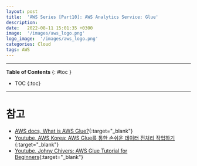 ```yaml
---
layout: post
title:  'AWS Series [Part10]: AWS Analytics Service: Glue'
description: 
date:   2022-08-11 15:01:35 +0300
image:  '/images/aws_logo.png'
logo_image:  '/images/aws_logo.png'
categories: Cloud
tags: AWS
---
```

---

**Table of Contents**
{: #toc }
*  TOC
{:toc}

---


# 참고

- [AWS docs, What is AWS Glue?](https://docs.aws.amazon.com/glue/latest/dg/what-is-glue.html){:target="_blank"}
- [Youtube, AWS Korea: AWS Glue를 통한 손쉬운 데이터 전처리 작업하기](https://www.youtube.com/watch?v=LkkgtNtuEoU&list=LL&index=24){:target="_blank"}
- [Youtube, Johny Chivers: AWS Glue Tutorial for Beginners](https://www.youtube.com/watch?v=dQnRP6X8QAU&list=LL&index=17){:target="_blank"}